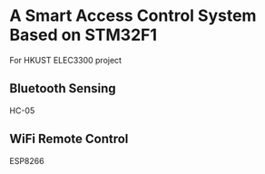 # A Smart Access Control System Based on STM32F1 
For HKUST ELEC3300 project

## Bluetooth Sensing

HC-05

## WiFi Remote Control

ESP8266
